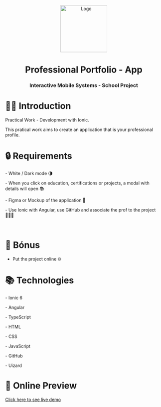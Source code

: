 <br />
<p align="center">
    <img src="https://ionicacademy.com/wp-content/uploads/2017/06/ionic-logo-portrait.png" alt="Logo" width="auto" height="150">
  </a>
  <h1 align="center"> Professional Portfolio - App </h1>

  <h3 align="center">Interactive Mobile Systems - School Project</h3>
</p>

# 👋🏼 Introduction

<p>Practical Work - Development with Ionic.</p>
This pratical work aims to create an application that is your professional profile.


# 🔒 Requirements
<p> 
  - White / Dark mode 🌗
</p>
<p> 
  -  When you click on education, certifications or projects, a modal with details will open 📚
</p>
<p>
  - Figma or Mockup of the application 🎨
</p>
<p>
  - Use Ionic with Angular, use GitHub and associate the prof to the project 👨🏽‍💻
</p>
</br>

# 🎯 Bónus
  - Put the project online 🌐
</p>

# 📚 Technologies
<p>
  - Ionic 6
</p>
<p>
  - Angular
</p>
<p>
  - TypeScript
</p>
<p>
  - HTML
</p>
<p>
  - CSS
</p>
<p>
  - JavaScript
</p>
<p>
  - GitHub
</p>
<p>
  - Uizard
</p>

# 📱 Online Preview
<p align="left">
  <a href="https://myionicapp-gabriel-cruz.vercel.app/" target="_blank">Click here to see live demo</a>
</p>
